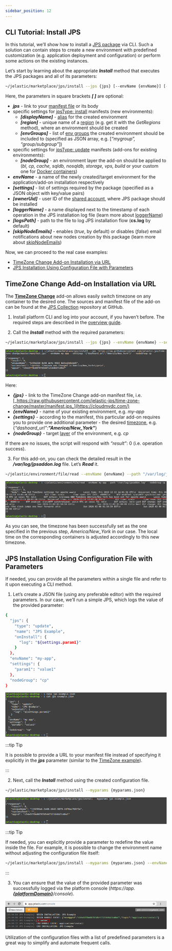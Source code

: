 ```yaml
---
sidebar_position: 12
---
```


## CLI Tutorial: Install JPS

In this tutorial, we’ll show how to install a [JPS package](https://cloudmydc.com/) via CLI. Such a solution can contain steps to create a new environment with predefined customization (e.g. application deployment and configuration) or perform some actions on the existing instances.

Let’s start by learning about the appropriate **_Install_** method that executes the JPS packages and all of its parameters:

```bash
~/jelastic/marketplace/jps/install --jps {jps} [--envName {envName}] [--settings {settings}] [--nodeGroup {nodeGroup}] [--displayName {displayName}] [--region {region}] [--envGroups {envGroups}] [--ownerUid {ownerUid}] [--logsPath {logsPath}] [--loggerName {loggerName}] [--skipNodeEmails {skipNodeEmails}]
```

Here, the parameters in square brackets **_[ ]_** are optional:

- **_jps_** - link to your [manifest file](https://cloudmydc.com/) or its body
- specific settings for <u>jpsType: install</u> manifests (new environments):
  - **_[displayName]_** - [alias](https://cloudmydc.com/) for the created environment
  - **_[region]_** - unique name of a [region](http://localhost:3000/docs/EnvironmentManagement/Environment%20Regions/Choosing%20a%20Region) (e.g. get it with the _GetRegions_ method), where an environment should be created
  - **_[envGroups]_** - list of [env groups](https://cloudmydc.com/) the created environment should be included to (specified as JSON array, e.g. [*“mygroup”, “group/subgroup”*])
- specific settings for <u>jpsType: update</u> manifests (add-ons for existing environments):
  - **_[nodeGroup]_** - an environment layer the add-on should be applied to (_bl, cp, cache, sqldb, nosqldb, storage, vps, build_ or your custom one for [Docker containers](https://cloudmydc.com/))
- **_envName_** - a name of the newly created/target environment for the application/add-on installation respectively
- **_[settings]_** - list of settings required by the package (specified as a JSON object with key/value pairs)
- **_[ownerUid]_** - user ID of the [shared account](https://cloudmydc.com/), where JPS package should be installed
- **_[loggerName]_** - a name displayed next to the timestamp of each operation in the JPS installation log file (learn more about [loggerName](https://cloudmydc.com/))
- **_[logsPath]_** - path to the file to log JPS installation flow (**cs.log** by default)
- **_[skipNodeEmails]_** - enables (_true_, by default) or disables (_false_) email notifications about new nodes creation by this package (learn more about [skipNodeEmails](https://cloudmydc.com/))

Now, we can proceed to the real case examples:

- [TimeZone Change Add-on Installation via URL](https://cloudmydc.com/)
- [JPS Installation Using Configuration File with Parameters](https://cloudmydc.com/)

## TimeZone Change Add-on Installation via URL

The [**TimeZone Change**](https://cloudmydc.com/) add-on allows easily switch timezone on any container to the desired one. The sources and manifest file of the add-on can be found at the [JPS Collection](https://cloudmydc.com/) repository at GitHub.

1. Install platform CLI and log into your account, if you haven’t before. The required steps are described in the [overview guide](https://cloudmydc.com/).

2. Call the **_Install_** method with the required parameters:

```bash
~/jelastic/marketplace/jps/install --jps {jps} --envName {envName} --settings {settings} --nodeGroup {nodeGroup}
```

<div style={{
    display:'flex',
    justifyContent: 'center',
    margin: '0 0 1rem 0'
}}>

![Locale Dropdown](./img/InstallingJPS/01-cli-install-timezone-addon.png)

</div>

Here:

- **_{jps}_** - link to the TimeZone Change add-on manifest file, i.e. [_https://raw.githubusercontent.com/jelastic-jps/time-zone-change/master/manifest.jps_](https://cloudmydc.com/)
- **_{envName}_** - name of your existing environment, e.g. _my-app_
- **_{settings}_** - according to the manifest, this particular add-on requires you to provide one additional parameter - the desired [timezone](https://cloudmydc.com/), e.g. {_“dashoard_url”_:**_"America/New_York"_**}
- **_{nodeGroup}_** - target [layer](https://cloudmydc.com/) of the environment, e.g. _cp_

If there are no issues, the script will respond with _“result”_: 0 (i.e. operation success).

3. For this add-on, you can check the detailed result in the **_/var/log/jpsaddon.log_** file. Let’s **_Read_** it.

```bash
~/jelastic/environment/file/read --envName {envName} --path "/var/log/jpsaddon.log" --nodeGroup {nodeGroup}
```

<div style={{
    display:'flex',
    justifyContent: 'center',
    margin: '0 0 1rem 0'
}}>

![Locale Dropdown](./img/InstallingJPS/02-cli-read-file-on-application-server.png)

</div>

As you can see, the timezone has been successfully set as the one specified in the previous step, _America/New_York_ in our case. The local time on the corresponding containers is adjusted accordingly to this new timezone.

## JPS Installation Using Configuration File with Parameters

If needed, you can provide all the parameters within a single file and refer to it upon executing a CLI method.

1. Let’s create a JSON file (using any preferable editor) with the required parameters. In our case, we’ll run a simple JPS, which logs the value of the provided parameter:

```bash
{
  "jps": {
    "type": "update",
    "name": "JPS Example",
    "onInstall": {
      "log": "${settings.param1}"
    }
  },
  "envName": "my-app",
  "settings": {
    "param1": "value1"
  },
  "nodeGroup": "cp"
}
```

<div style={{
    display:'flex',
    justifyContent: 'center',
    margin: '0 0 1rem 0'
}}>

![Locale Dropdown](./img/InstallingJPS/03-create-config-with-example-jps.png)

</div>

:::tip Tip

It is possible to provide a URL to your manifest file instead of specifying it explicitly in the **_jps_** parameter (similar to the [TimeZone example](https://cloudmydc.com/)).

:::

2. Next, call the **_Install_** method using the created configuration file.

```bash
~/jelastic/marketplace/jps/install --myparams {myparams.json}
```

<div style={{
    display:'flex',
    justifyContent: 'center',
    margin: '0 0 1rem 0'
}}>

![Locale Dropdown](./img/InstallingJPS/04-cli-install-jps-with-configuration-file.png)

</div>

:::tip Tip

If needed, you can explicitly provide a parameter to redefine the value inside the file. For example, it is possible to change the environment name without adjusting the configuration file itself:

```bash
~/jelastic/marketplace/jps/install --myparams {myparams.json} --envName {envName}
```

:::

3. You can ensure that the value of the provided parameter was successfully logged via the platform console (_https://app._[**_{platformDomain}_**](https://cloudmydc.com/)_/console_).

<div style={{
    display:'flex',
    justifyContent: 'center',
    margin: '0 0 1rem 0'
}}>

![Locale Dropdown](./img/InstallingJPS/05-jps-installation-console-log.png)

</div>

Utilization of the configuration files with a list of predefined parameters is a great way to simplify and automate frequent calls.
